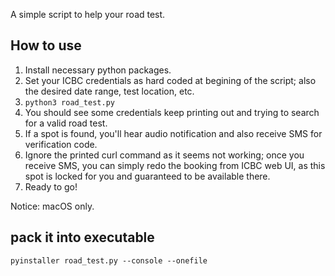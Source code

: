 A simple script to help your road test.

## How to use

1. Install necessary python packages.
1. Set your ICBC credentials as hard coded at begining of the script; also the desired date range, test location, etc.
1. `python3 road_test.py`
1. You should see some credentials keep printing out and trying to search for a valid road test.
1. If a spot is found, you'll hear audio notification and also receive SMS for verification code.
1. Ignore the printed curl command as it seems not working; once you receive SMS, you can simply redo the booking from ICBC web UI, as this spot is locked for you and  guaranteed to be available there.
1. Ready to go!

Notice: macOS only.

## pack it into executable

```shell
pyinstaller road_test.py --console --onefile
```